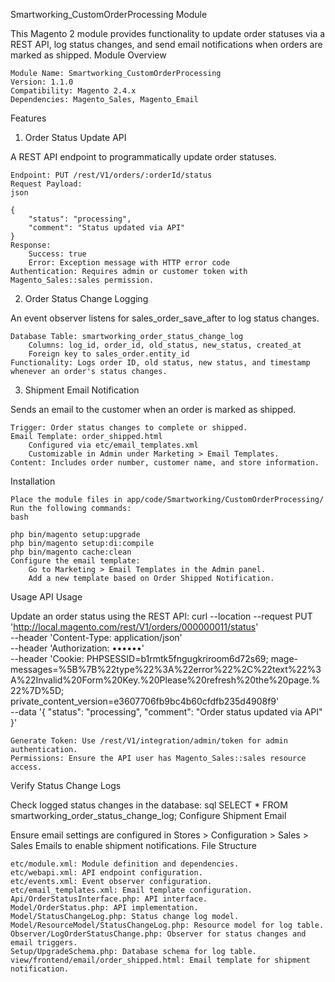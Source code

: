 Smartworking_CustomOrderProcessing Module

This Magento 2 module provides functionality to update order statuses via a REST API, log status changes, and send email notifications when orders are marked as shipped.
Module Overview

    Module Name: Smartworking_CustomOrderProcessing
    Version: 1.1.0
    Compatibility: Magento 2.4.x
    Dependencies: Magento_Sales, Magento_Email

Features
1. Order Status Update API

A REST API endpoint to programmatically update order statuses.

    Endpoint: PUT /rest/V1/orders/:orderId/status
    Request Payload:
    json

    {
        "status": "processing",
        "comment": "Status updated via API"
    }
    Response:
        Success: true
        Error: Exception message with HTTP error code
    Authentication: Requires admin or customer token with Magento_Sales::sales permission.

2. Order Status Change Logging

An event observer listens for sales_order_save_after to log status changes.

    Database Table: smartworking_order_status_change_log
        Columns: log_id, order_id, old_status, new_status, created_at
        Foreign key to sales_order.entity_id
    Functionality: Logs order ID, old status, new status, and timestamp whenever an order's status changes.

3. Shipment Email Notification

Sends an email to the customer when an order is marked as shipped.

    Trigger: Order status changes to complete or shipped.
    Email Template: order_shipped.html
        Configured via etc/email_templates.xml
        Customizable in Admin under Marketing > Email Templates.
    Content: Includes order number, customer name, and store information.

Installation

    Place the module files in app/code/Smartworking/CustomOrderProcessing/
    Run the following commands:
    bash

    php bin/magento setup:upgrade
    php bin/magento setup:di:compile
    php bin/magento cache:clean
    Configure the email template:
        Go to Marketing > Email Templates in the Admin panel.
        Add a new template based on Order Shipped Notification.

Usage
API Usage

Update an order status using the REST API:
curl --location --request PUT 'http://local.magento.com/rest/V1/orders/000000011/status' \
--header 'Content-Type: application/json' \
--header 'Authorization: ••••••' \
--header 'Cookie: PHPSESSID=b1rmtk5fngugkriroom6d72s69; mage-messages=%5B%7B%22type%22%3A%22error%22%2C%22text%22%3A%22Invalid%20Form%20Key.%20Please%20refresh%20the%20page.%22%7D%5D; private_content_version=e3607706fb9bc4b60cfdfb235d4908f9' \
--data '{
    "status": "processing",
    "comment": "Order status updated via API"
}'

    Generate Token: Use /rest/V1/integration/admin/token for admin authentication.
    Permissions: Ensure the API user has Magento_Sales::sales resource access.

Verify Status Change Logs

Check logged status changes in the database:
sql
SELECT * FROM smartworking_order_status_change_log;
Configure Shipment Email

Ensure email settings are configured in Stores > Configuration > Sales > Sales Emails to enable shipment notifications.
File Structure

    etc/module.xml: Module definition and dependencies.
    etc/webapi.xml: API endpoint configuration.
    etc/events.xml: Event observer configuration.
    etc/email_templates.xml: Email template configuration.
    Api/OrderStatusInterface.php: API interface.
    Model/OrderStatus.php: API implementation.
    Model/StatusChangeLog.php: Status change log model.
    Model/ResourceModel/StatusChangeLog.php: Resource model for log table.
    Observer/LogOrderStatusChange.php: Observer for status changes and email triggers.
    Setup/UpgradeSchema.php: Database schema for log table.
    view/frontend/email/order_shipped.html: Email template for shipment notification.
